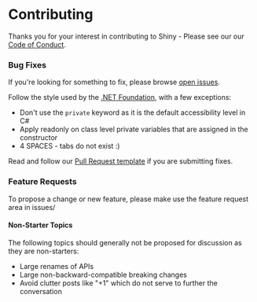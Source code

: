 # Contributing

Thanks you for your interest in contributing to Shiny - Please see our our [Code of Conduct](CODE_OF_CONDUCT.md).


### Bug Fixes

If you're looking for something to fix, please browse [open issues](https://github.com/shinyorg/shiny/issues).

Follow the style used by the [.NET Foundation](https://github.com/dotnet/corefx/blob/master/Documentation/coding-guidelines/coding-style.md), with a few exceptions:

- Don't use the `private` keyword as it is the default accessibility level in C#
- Apply readonly on class level private variables that are assigned in the constructor
- 4 SPACES - tabs do not exist :)

Read and follow our [Pull Request template](PULL_REQUEST_TEMPLATE.md) if you are submitting fixes.

### Feature Requests

To propose a change or new feature, please make use the feature request area in issues/

#### Non-Starter Topics
The following topics should generally not be proposed for discussion as they are non-starters:

* Large renames of APIs
* Large non-backward-compatible breaking changes
* Avoid clutter posts like "+1" which do not serve to further the conversation
